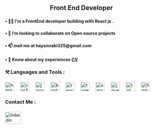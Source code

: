 <h2 align="center">Front End Developer</h2>

###

<h4 align="left">•  👨‍💻  I'm a FrontEnd developer building with React js .</h4>

###

<h4 align="left">• 💞️ I’m looking to collaborate on Open source projects</h4>

###

<h4 align="left">• 📫 mail me at haysmrabi325@gmail.com</h4>

###

<h4 align="left">• 📝 Know about my experiences <a target="_blank" href="https://drive.google.com/file/d/1Nto0sZsDYfnI1e2c-VE3fY8hSYeec1mJ/view?usp=sharing">CV</a></h4>

###

<h3 align="left">⚒ Languages and Tools :</h3>

###

<div align="left">
  <img src="https://cdn.jsdelivr.net/gh/devicons/devicon/icons/html5/html5-original.svg" height="30" alt="html5 logo"  />
  <img width="12" />
  <img src="https://cdn.jsdelivr.net/gh/devicons/devicon/icons/css3/css3-original.svg" height="30" alt="css3 logo"  />
  <img width="12" />
  <img src="https://cdn.jsdelivr.net/gh/devicons/devicon/icons/javascript/javascript-original.svg" height="30" alt="javascript logo"  />
  <img width="12" />
  <img src="https://cdn.jsdelivr.net/gh/devicons/devicon/icons/bootstrap/bootstrap-original.svg" height="30" alt="bootstrap logo"  />
  <img width="12" />
  <img src="https://cdn.jsdelivr.net/gh/devicons/devicon/icons/react/react-original.svg" height="30" alt="react logo"  />
  <img width="12" />
  <img src="https://cdn.jsdelivr.net/gh/devicons/devicon/icons/typescript/typescript-original.svg" height="30" alt="typescript logo"  />
  <img width="12" />
  <img src="https://skillicons.dev/icons?i=sass" height="30" alt="sass logo"  />
  <img width="12" />
  <img src="https://cdn.jsdelivr.net/gh/devicons/devicon/icons/jquery/jquery-original.svg" height="30" alt="jquery logo"  />
  <img width="12" />
  <img src="https://cdn.simpleicons.org/tailwindcss/06B6D4" height="30" alt="tailwindcss logo"  />
  <img width="12" />
  <img src="https://skillicons.dev/icons?i=figma" height="30" alt="figma logo"  />
</div>

###

<h3 align="left">Contact Me :</h3>

###

<div align="left">
  <a href="https://www.linkedin.com/in/haitham-rabea-9422b32bb/" target="_blank">
    <img src="https://raw.githubusercontent.com/maurodesouza/profile-readme-generator/master/src/assets/icons/social/linkedin/default.svg" width="52" height="40" alt="linkedin logo"  />
  </a>
</div>

###
